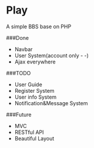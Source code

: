 Play
====

A simple BBS base on PHP

###Done

+ Navbar
+ User System(account only - -)
+ Ajax everywhere

###TODO

+ User Guide
+ Register System
+ User info System
+ Notification&Message System

###Future

+ MVC
+ RESTful API
+ Beautiful Layout



